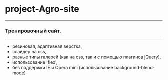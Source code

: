 # project-Agro-site

--- 
### Тренировочный сайт. 
---

- резиновая, адаптивная верстка,
- слайдер на css,
- разные типы галерей (как на css, так и с помощью плагинов jQuery),
- использование 'flex',
- без поддержки IE и Opera mini (использование background-blend-mode)


